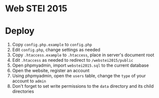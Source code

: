 # Web STEI 2015

# Deploy

1. Copy `config.php.example` to `config.php`
2. Edit `config.php`, change settings as needed
3. Copy `.htaccess.example` to `.htaccess`, place in server's document root
4. Edit `.htaccess` as needed to redirect to `/webstei2015/public`
5. Open phpmyadmin, import `webstei2015.sql` to the current database
6. Open the website, register an account
7. Using phpmyadmin, open the `users` table, change the `type` of your account to `admin`
8. Don't forget to set write permissions to the `data` directory and its child directories

